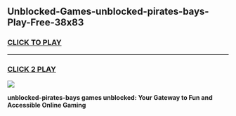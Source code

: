 
## Unblocked-Games-unblocked-pirates-bays-Play-Free-38x83
<h3>
<a href="https://premium76.site?title=unblocked-pirates-bays&ref=18A1">CLICK TO PLAY</a></h3>
<hr>

<h3>
<a href="https://premium76.site?title=unblocked-pirates-bays&ref=18A1">CLICK 2 PLAY</a>
  
</h3>

<a href="https://premium76.site?title=unblocked-pirates-bays&ref=18A1"><img src="https://clearcache.store/games.png"></a>


**unblocked-pirates-bays games unblocked: Your Gateway to Fun and Accessible Online Gaming**
